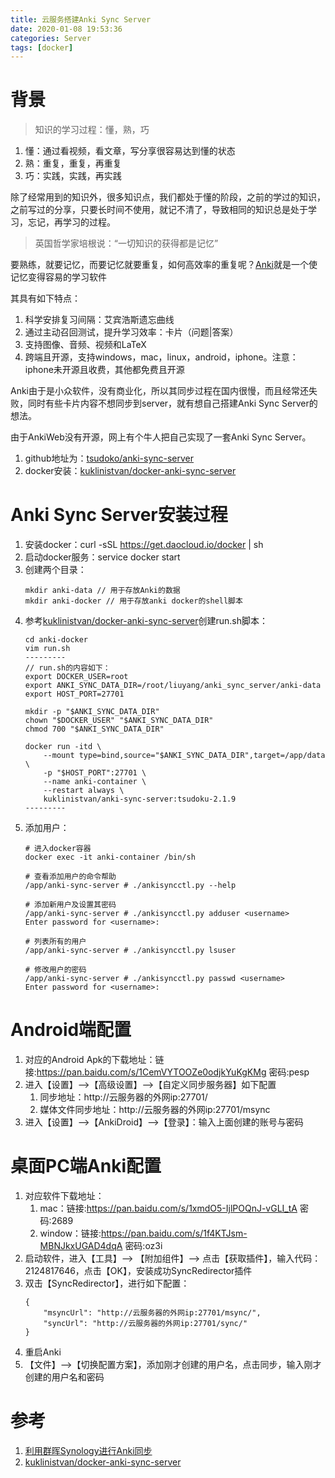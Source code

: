 ```yaml
---
title: 云服务搭建Anki Sync Server
date: 2020-01-08 19:53:36
categories: Server
tags: [docker]
---
```


# 背景
> 知识的学习过程：懂，熟，巧

1. 懂：通过看视频，看文章，写分享很容易达到懂的状态
2. 熟：重复，重复，再重复
3. 巧：实践，实践，再实践

除了经常用到的知识外，很多知识点，我们都处于懂的阶段，之前的学过的知识，之前写过的分享，只要长时间不使用，就记不清了，导致相同的知识总是处于学习，忘记，再学习的过程。

> 英国哲学家培根说：“一切知识的获得都是记忆”

要熟练，就要记忆，而要记忆就要重复，如何高效率的重复呢？[Anki](http://www.ankichina.net/anki20.html)就是一个使记忆变得容易的学习软件

其具有如下特点：
1. 科学安排复习间隔：艾宾浩斯遗忘曲线
2. 通过主动召回测试，提升学习效率：卡片（问题|答案）
3. 支持图像、音频、视频和LaTeX
4. 跨端且开源，支持windows，mac，linux，android，iphone。注意：iphone未开源且收费，其他都免费且开源

Anki由于是小众软件，没有商业化，所以其同步过程在国内很慢，而且经常还失败，同时有些卡片内容不想同步到server，就有想自己搭建Anki Sync Server的想法。

由于AnkiWeb没有开源，网上有个牛人把自己实现了一套Anki Sync Server。
1. github地址为：[tsudoko/anki-sync-server](https://github.com/tsudoko/anki-sync-server)
2. docker安装：[kuklinistvan/docker-anki-sync-server](https://github.com/kuklinistvan/docker-anki-sync-server)

# Anki Sync Server安装过程
1. 安装docker：curl -sSL https://get.daocloud.io/docker | sh
2. 启动docker服务：service docker start
3. 创建两个目录：
    ```shell
    mkdir anki-data // 用于存放Anki的数据
    mkdir anki-docker // 用于存放anki docker的shell脚本
    ```
4. 参考[kuklinistvan/docker-anki-sync-server](https://github.com/kuklinistvan/docker-anki-sync-server)创建run.sh脚本：
    ```
    cd anki-docker
    vim run.sh
    ---------
    // run.sh的内容如下：
    export DOCKER_USER=root
    export ANKI_SYNC_DATA_DIR=/root/liuyang/anki_sync_server/anki-data
    export HOST_PORT=27701
    
    mkdir -p "$ANKI_SYNC_DATA_DIR"
    chown "$DOCKER_USER" "$ANKI_SYNC_DATA_DIR"
    chmod 700 "$ANKI_SYNC_DATA_DIR"
    
    docker run -itd \
        --mount type=bind,source="$ANKI_SYNC_DATA_DIR",target=/app/data \
        -p "$HOST_PORT":27701 \
        --name anki-container \
        --restart always \
        kuklinistvan/anki-sync-server:tsudoku-2.1.9
    ---------
    ```
5. 添加用户：
    ```shell
    # 进入docker容器
    docker exec -it anki-container /bin/sh
    
    # 查看添加用户的命令帮助
    /app/anki-sync-server # ./ankisyncctl.py --help
    
    # 添加新用户及设置其密码
    /app/anki-sync-server # ./ankisyncctl.py adduser <username>
    Enter password for <username>: 
    
    # 列表所有的用户
    /app/anki-sync-server # ./ankisyncctl.py lsuser
    
    # 修改用户的密码
    /app/anki-sync-server # ./ankisyncctl.py passwd <username>
    Enter password for <username>:
    ```

# Android端配置

1. 对应的Android Apk的下载地址：链接:https://pan.baidu.com/s/1CemVYTOOZe0odjkYuKgKMg  密码:pesp
2. 进入【设置】-->【高级设置】-->【自定义同步服务器】如下配置
    1. 同步地址：http://云服务器的外网ip:27701/
    2. 媒体文件同步地址：http://云服务器的外网ip:27701/msync
3. 进入【设置】-->【AnkiDroid】-->【登录】：输入上面创建的账号与密码

# 桌面PC端Anki配置

1. 对应软件下载地址：
    1. mac：链接:https://pan.baidu.com/s/1xmdO5-IjlPOQnJ-vGLI_tA  密码:2689
    2. window：链接:https://pan.baidu.com/s/1f4KTJsm-MBNJkxUGAD4dqA  密码:oz3i
2. 启动软件，进入【工具】--> 【附加组件】--> 点击【获取插件】，输入代码：2124817646，点击【OK】，安装成功SyncRedirector插件
3. 双击【SyncRedirector】，进行如下配置：
    ```
    {
        "msyncUrl": "http://云服务器的外网ip:27701/msync/",
        "syncUrl": "http://云服务器的外网ip:27701/sync/"
    }
    ```
4. 重启Anki
5. 【文件】-->【切换配置方案】，添加刚才创建的用户名，点击同步，输入刚才创建的用户名和密码

# 参考
1. [利用群晖Synology进行Anki同步](https://zhuanlan.zhihu.com/p/70269217)
2. [kuklinistvan/docker-anki-sync-server](https://github.com/kuklinistvan/docker-anki-sync-server)




